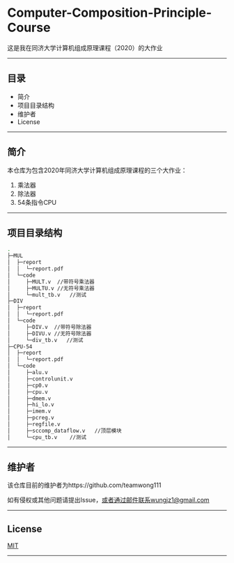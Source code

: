 # Computer-Composition-Principle-Course
这是我在同济大学计算机组成原理课程（2020）的大作业

---

## 目录
- 简介
- 项目目录结构
- 维护者
- License

---

## 简介
本仓库为包含2020年同济大学计算机组成原理课程的三个大作业：
1. 乘法器
2. 除法器
3. 54条指令CPU

---

## 项目目录结构
```bash
.
├─MUL
│  ├─report
│  │  └─report.pdf
│  └─code
│     ├─MULT.v  //带符号乘法器
│     ├─MULTU.v //无符号乘法器
│     └─mult_tb.v   //测试
├─DIV
│  ├─report
│  │  └─report.pdf
│  └─code
│     ├─DIV.v  //带符号除法器
│     ├─DIVU.v //无符号除法器
│     └─div_tb.v   //测试
├─CPU-54
│  ├─report
│  │  └─report.pdf
│  └─code
│     ├─alu.v
│     ├─controlunit.v
│     ├─cp0.v
│     ├─cpu.v
│     ├─dmem.v
│     ├─hi_lo.v
│     ├─imem.v
│     ├─pcreg.v
│     ├─regfile.v
│     ├─sccomp_dataflow.v   //顶层模块
│     └─cpu_tb.v    //测试
```
---

## 维护者

该仓库目前的维护者为https://github.com/teamwong111

如有侵权或其他问题请提出Issue，或者通过邮件联系wungjz1@gmail.com

---

## License
[MIT](https://github.com/teamwong111/Computer-Composition-Principle-Course/blob/main/LICENSE)

---
